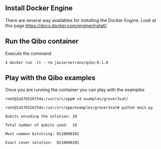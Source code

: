 ## Install Docker Engine
There are several way availables  for  installing the Docker Engine. Look at this page https://docs.docker.com/engine/install/

## Run the Qibo container
Execute the command

```
$ docker run -it --rm javierserrano/qibo:0.1.0
```
## Play with the Qibo examples
Once you are running the container you can play with the examples

```
root@1a57b52b754a:/usr/src/app# cd examples/grover3sat/

root@1a57b52b754a:/usr/src/app/examples/grover3sat# python main.py

Qubits encoding the solution: 10

Total number of qubits used:  19

Most common bitstring: 0110000101

Exact cover solution:  0110000101
```
